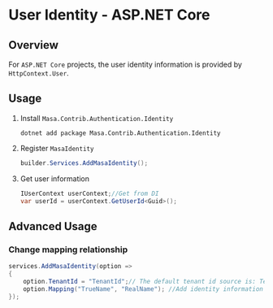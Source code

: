 ﻿# User Identity - ASP.NET Core

## Overview

For `ASP.NET Core` projects, the user identity information is provided by `HttpContext.User`.

## Usage

1. Install `Masa.Contrib.Authentication.Identity`

   ```shell terminal
   dotnet add package Masa.Contrib.Authentication.Identity
   ```

2. Register `MasaIdentity`

   ```csharp Program.cs
   builder.Services.AddMasaIdentity();
   ```

3. Get user information

   ```csharp
   IUserContext userContext;//Get from DI
   var userId = userContext.GetUserId<Guid>();
   ```

## Advanced Usage

### Change mapping relationship

```csharp
services.AddMasaIdentity(option =>
{
    option.TenantId = "TenantId";// The default tenant id source is: TenantId
    option.Mapping("TrueName", "RealName"); //Add identity information 'TrueName', and set the original information to: 'RealName'
});
```
